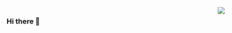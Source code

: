 <img align='right' src="https://github-readme-stats.vercel.app/api?username=jiegz&show_icons=true&hide_border=true">

### Hi there 👋

